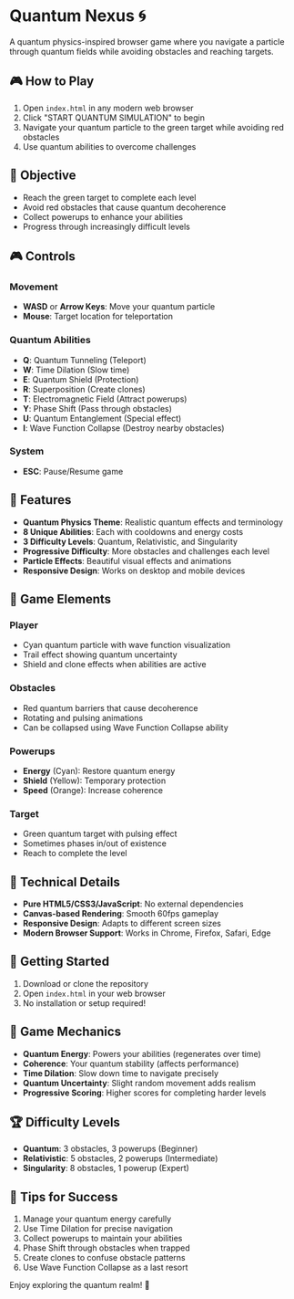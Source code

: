 # Quantum Nexus 🌀

A quantum physics-inspired browser game where you navigate a particle through quantum fields while avoiding obstacles and reaching targets.

## 🎮 How to Play

1. Open `index.html` in any modern web browser
2. Click "START QUANTUM SIMULATION" to begin
3. Navigate your quantum particle to the green target while avoiding red obstacles
4. Use quantum abilities to overcome challenges

## 🎯 Objective

- Reach the green target to complete each level
- Avoid red obstacles that cause quantum decoherence
- Collect powerups to enhance your abilities
- Progress through increasingly difficult levels

## 🎮 Controls

### Movement
- **WASD** or **Arrow Keys**: Move your quantum particle
- **Mouse**: Target location for teleportation

### Quantum Abilities
- **Q**: Quantum Tunneling (Teleport)
- **W**: Time Dilation (Slow time)
- **E**: Quantum Shield (Protection)
- **R**: Superposition (Create clones)
- **T**: Electromagnetic Field (Attract powerups)
- **Y**: Phase Shift (Pass through obstacles)
- **U**: Quantum Entanglement (Special effect)
- **I**: Wave Function Collapse (Destroy nearby obstacles)

### System
- **ESC**: Pause/Resume game

## 🌟 Features

- **Quantum Physics Theme**: Realistic quantum effects and terminology
- **8 Unique Abilities**: Each with cooldowns and energy costs
- **3 Difficulty Levels**: Quantum, Relativistic, and Singularity
- **Progressive Difficulty**: More obstacles and challenges each level
- **Particle Effects**: Beautiful visual effects and animations
- **Responsive Design**: Works on desktop and mobile devices

## 🎨 Game Elements

### Player
- Cyan quantum particle with wave function visualization
- Trail effect showing quantum uncertainty
- Shield and clone effects when abilities are active

### Obstacles
- Red quantum barriers that cause decoherence
- Rotating and pulsing animations
- Can be collapsed using Wave Function Collapse ability

### Powerups
- **Energy** (Cyan): Restore quantum energy
- **Shield** (Yellow): Temporary protection
- **Speed** (Orange): Increase coherence

### Target
- Green quantum target with pulsing effect
- Sometimes phases in/out of existence
- Reach to complete the level

## 🔧 Technical Details

- **Pure HTML5/CSS3/JavaScript**: No external dependencies
- **Canvas-based Rendering**: Smooth 60fps gameplay
- **Responsive Design**: Adapts to different screen sizes
- **Modern Browser Support**: Works in Chrome, Firefox, Safari, Edge

## 🚀 Getting Started

1. Download or clone the repository
2. Open `index.html` in your web browser
3. No installation or setup required!

## 🎵 Game Mechanics

- **Quantum Energy**: Powers your abilities (regenerates over time)
- **Coherence**: Your quantum stability (affects performance)
- **Time Dilation**: Slow down time to navigate precisely
- **Quantum Uncertainty**: Slight random movement adds realism
- **Progressive Scoring**: Higher scores for completing harder levels

## 🏆 Difficulty Levels

- **Quantum**: 3 obstacles, 3 powerups (Beginner)
- **Relativistic**: 5 obstacles, 2 powerups (Intermediate)
- **Singularity**: 8 obstacles, 1 powerup (Expert)

## 🎯 Tips for Success

1. Manage your quantum energy carefully
2. Use Time Dilation for precise navigation
3. Collect powerups to maintain your abilities
4. Phase Shift through obstacles when trapped
5. Create clones to confuse obstacle patterns
6. Use Wave Function Collapse as a last resort

Enjoy exploring the quantum realm! 🌌
